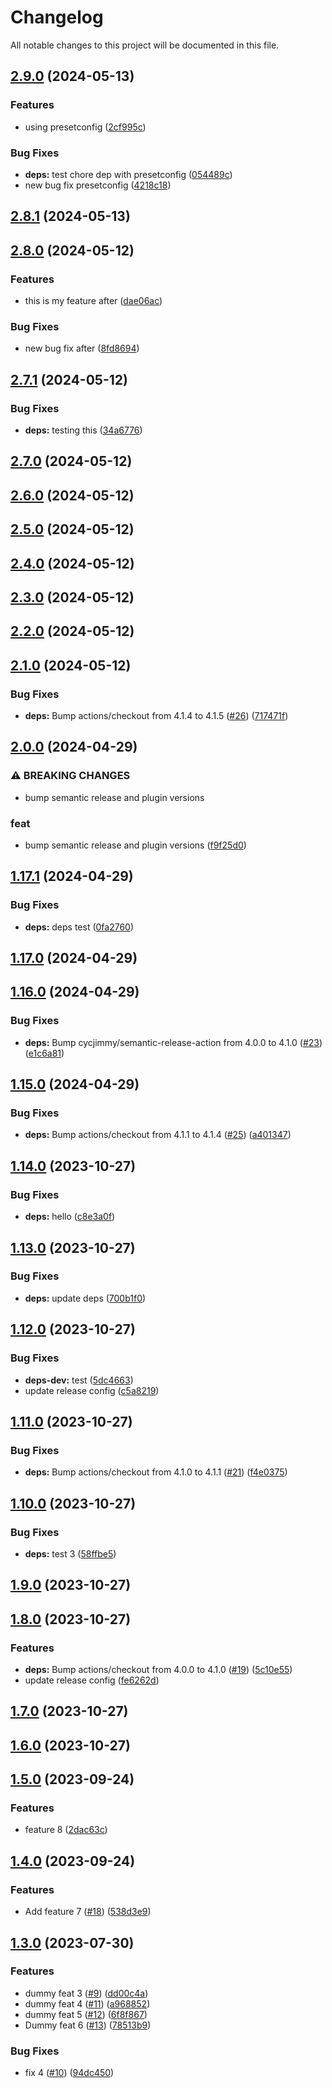 # Changelog

All notable changes to this project will be documented in this file.

## [2.9.0](https://github.com/iacabezasbaculima/semantic-release-sandbox/compare/v2.8.1...v2.9.0) (2024-05-13)


### Features

* using presetconfig ([2cf995c](https://github.com/iacabezasbaculima/semantic-release-sandbox/commit/2cf995ccf9ad357bccf678d3920b000287cf6f30))


### Bug Fixes

* **deps:** test chore dep with presetconfig ([054489c](https://github.com/iacabezasbaculima/semantic-release-sandbox/commit/054489cb1b29e59361ed61f1808fc78709e8144e))
* new bug fix presetconfig ([4218c18](https://github.com/iacabezasbaculima/semantic-release-sandbox/commit/4218c18617f94a7502ed51bdc263d4a154b2e1c9))

## [2.8.1](https://github.com/iacabezasbaculima/semantic-release-sandbox/compare/v2.8.0...v2.8.1) (2024-05-13)

## [2.8.0](https://github.com/iacabezasbaculima/semantic-release-sandbox/compare/v2.7.1...v2.8.0) (2024-05-12)


### Features

* this is my feature after ([dae06ac](https://github.com/iacabezasbaculima/semantic-release-sandbox/commit/dae06ac4d8c159007bdec932fa478c304b21f537))


### Bug Fixes

* new bug fix after ([8fd8694](https://github.com/iacabezasbaculima/semantic-release-sandbox/commit/8fd8694ef9335d42368c48e648e156082879fc25))

## [2.7.1](https://github.com/iacabezasbaculima/semantic-release-sandbox/compare/v2.7.0...v2.7.1) (2024-05-12)


### Bug Fixes

* **deps:** testing this ([34a6776](https://github.com/iacabezasbaculima/semantic-release-sandbox/commit/34a67762d572227683ccb8b0740adb69e44ad89f))

## [2.7.0](https://github.com/iacabezasbaculima/semantic-release-sandbox/compare/v2.6.0...v2.7.0) (2024-05-12)

## [2.6.0](https://github.com/iacabezasbaculima/semantic-release-sandbox/compare/v2.5.0...v2.6.0) (2024-05-12)

## [2.5.0](https://github.com/iacabezasbaculima/semantic-release-sandbox/compare/v2.4.0...v2.5.0) (2024-05-12)

## [2.4.0](https://github.com/iacabezasbaculima/semantic-release-sandbox/compare/v2.3.0...v2.4.0) (2024-05-12)

## [2.3.0](https://github.com/iacabezasbaculima/semantic-release-sandbox/compare/v2.2.0...v2.3.0) (2024-05-12)

## [2.2.0](https://github.com/iacabezasbaculima/semantic-release-sandbox/compare/v2.1.0...v2.2.0) (2024-05-12)

## [2.1.0](https://github.com/iacabezasbaculima/semantic-release-sandbox/compare/v2.0.0...v2.1.0) (2024-05-12)


### Bug Fixes

* **deps:** Bump actions/checkout from 4.1.4 to 4.1.5 ([#26](https://github.com/iacabezasbaculima/semantic-release-sandbox/issues/26)) ([717471f](https://github.com/iacabezasbaculima/semantic-release-sandbox/commit/717471facc312eef79f62408c8b03a3f13248e65))

## [2.0.0](https://github.com/iacabezasbaculima/semantic-release-sandbox/compare/v1.17.1...v2.0.0) (2024-04-29)


### ⚠ BREAKING CHANGES

* bump semantic release and plugin versions

### feat

* bump semantic release and plugin versions ([f9f25d0](https://github.com/iacabezasbaculima/semantic-release-sandbox/commit/f9f25d0d726587d0528265e430e4534993b33f44))

## [1.17.1](https://github.com/iacabezasbaculima/semantic-release-sandbox/compare/v1.17.0...v1.17.1) (2024-04-29)


### Bug Fixes

* **deps:** deps test ([0fa2760](https://github.com/iacabezasbaculima/semantic-release-sandbox/commit/0fa2760723fb89909b21888ccf1910a1414bc897))

## [1.17.0](https://github.com/iacabezasbaculima/semantic-release-sandbox/compare/v1.16.0...v1.17.0) (2024-04-29)

## [1.16.0](https://github.com/iacabezasbaculima/semantic-release-sandbox/compare/v1.15.0...v1.16.0) (2024-04-29)


### Bug Fixes

* **deps:** Bump cycjimmy/semantic-release-action from 4.0.0 to 4.1.0 ([#23](https://github.com/iacabezasbaculima/semantic-release-sandbox/issues/23)) ([e1c6a81](https://github.com/iacabezasbaculima/semantic-release-sandbox/commit/e1c6a81cb11178bf3f8376b85704aacaca841c29))

## [1.15.0](https://github.com/iacabezasbaculima/semantic-release-sandbox/compare/v1.14.0...v1.15.0) (2024-04-29)


### Bug Fixes

* **deps:** Bump actions/checkout from 4.1.1 to 4.1.4 ([#25](https://github.com/iacabezasbaculima/semantic-release-sandbox/issues/25)) ([a401347](https://github.com/iacabezasbaculima/semantic-release-sandbox/commit/a4013476d32cbaaae7cbd21348cc91404eb90248))

## [1.14.0](https://github.com/iacabezasbaculima/semantic-release-sandbox/compare/v1.13.0...v1.14.0) (2023-10-27)


### Bug Fixes

* **deps:** hello ([c8e3a0f](https://github.com/iacabezasbaculima/semantic-release-sandbox/commit/c8e3a0f75d5c4f813b82f100f634f526c3681ee6))

## [1.13.0](https://github.com/iacabezasbaculima/semantic-release-sandbox/compare/v1.12.0...v1.13.0) (2023-10-27)


### Bug Fixes

* **deps:** update deps ([700b1f0](https://github.com/iacabezasbaculima/semantic-release-sandbox/commit/700b1f0edda702d14bd80c3ff53945ac8aabe432))

## [1.12.0](https://github.com/iacabezasbaculima/semantic-release-sandbox/compare/v1.11.0...v1.12.0) (2023-10-27)


### Bug Fixes

* **deps-dev:** test ([5dc4663](https://github.com/iacabezasbaculima/semantic-release-sandbox/commit/5dc46638c1cc88cd1f4b72dda7d0b13404552760))
* update release config ([c5a8219](https://github.com/iacabezasbaculima/semantic-release-sandbox/commit/c5a82193867601818fc3586ee7ce34f5433c9bd5))

## [1.11.0](https://github.com/iacabezasbaculima/semantic-release-sandbox/compare/v1.10.0...v1.11.0) (2023-10-27)


### Bug Fixes

* **deps:** Bump actions/checkout from 4.1.0 to 4.1.1 ([#21](https://github.com/iacabezasbaculima/semantic-release-sandbox/issues/21)) ([f4e0375](https://github.com/iacabezasbaculima/semantic-release-sandbox/commit/f4e03751fb226973159ccfac50def4f006abf2a5))

## [1.10.0](https://github.com/iacabezasbaculima/semantic-release-sandbox/compare/v1.9.0...v1.10.0) (2023-10-27)


### Bug Fixes

* **deps:** test 3 ([58ffbe5](https://github.com/iacabezasbaculima/semantic-release-sandbox/commit/58ffbe5fdc323e716c27f4650bd1622cdb670481))

## [1.9.0](https://github.com/iacabezasbaculima/semantic-release-sandbox/compare/v1.8.0...v1.9.0) (2023-10-27)

## [1.8.0](https://github.com/iacabezasbaculima/semantic-release-sandbox/compare/v1.7.0...v1.8.0) (2023-10-27)


### Features

* **deps:** Bump actions/checkout from 4.0.0 to 4.1.0 ([#19](https://github.com/iacabezasbaculima/semantic-release-sandbox/issues/19)) ([5c10e55](https://github.com/iacabezasbaculima/semantic-release-sandbox/commit/5c10e55a76ab64598336798984fe2beee972c211))
* update release config ([fe6262d](https://github.com/iacabezasbaculima/semantic-release-sandbox/commit/fe6262d5f895f3f108ffeccadf4b239ae5158211))

## [1.7.0](https://github.com/iacabezasbaculima/semantic-release-sandbox/compare/v1.6.0...v1.7.0) (2023-10-27)

## [1.6.0](https://github.com/iacabezasbaculima/semantic-release-sandbox/compare/v1.5.0...v1.6.0) (2023-10-27)

## [1.5.0](https://github.com/iacabezasbaculima/semantic-release-sandbox/compare/v1.4.0...v1.5.0) (2023-09-24)


### Features

* feature 8 ([2dac63c](https://github.com/iacabezasbaculima/semantic-release-sandbox/commit/2dac63c40b7d04dd9ef08d16cdf93e4c32d8b410))

## [1.4.0](https://github.com/iacabezasbaculima/semantic-release-sandbox/compare/v1.3.0...v1.4.0) (2023-09-24)


### Features

* Add feature 7 ([#18](https://github.com/iacabezasbaculima/semantic-release-sandbox/issues/18)) ([538d3e9](https://github.com/iacabezasbaculima/semantic-release-sandbox/commit/538d3e9e9969ab3b5f53d317535539fdbb59b70a))

## [1.3.0](https://github.com/iacabezasbaculima/semantic-release-sandbox/compare/v1.2.1...v1.3.0) (2023-07-30)


### Features

* dummy feat 3 ([#9](https://github.com/iacabezasbaculima/semantic-release-sandbox/issues/9)) ([dd00c4a](https://github.com/iacabezasbaculima/semantic-release-sandbox/commit/dd00c4a7e7b22031f986227d2561c3bdbd596e62))
* dummy feat 4 ([#11](https://github.com/iacabezasbaculima/semantic-release-sandbox/issues/11)) ([a968852](https://github.com/iacabezasbaculima/semantic-release-sandbox/commit/a968852522f4c4d0d69ea406a865fb21c237de92))
* dummy feat 5 ([#12](https://github.com/iacabezasbaculima/semantic-release-sandbox/issues/12)) ([6f8f867](https://github.com/iacabezasbaculima/semantic-release-sandbox/commit/6f8f8670c34c64799b76173c027de67175063d1c))
* Dummy feat 6 ([#13](https://github.com/iacabezasbaculima/semantic-release-sandbox/issues/13)) ([78513b9](https://github.com/iacabezasbaculima/semantic-release-sandbox/commit/78513b9f9b8965b92a24e26bc0eb9095e66c515b))


### Bug Fixes

* fix 4 ([#10](https://github.com/iacabezasbaculima/semantic-release-sandbox/issues/10)) ([94dc450](https://github.com/iacabezasbaculima/semantic-release-sandbox/commit/94dc4507ba49899f675ab57245e72ab1953b1d13))
